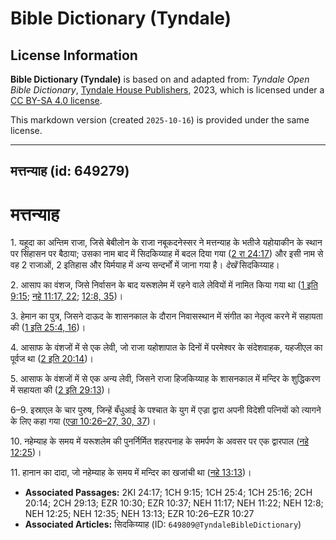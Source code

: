 # Bible Dictionary (Tyndale)

## License Information

**Bible Dictionary (Tyndale)** is based on and adapted from: _Tyndale Open Bible Dictionary_, [Tyndale House Publishers](https://tyndaleopenresources.com/), 2023, which is licensed under a [CC BY-SA 4.0 license](https://creativecommons.org/licenses/by-sa/4.0/legalcode.en).

This markdown version (created `2025-10-16`) is provided under the same license.



--------------------------------

## मत्तन्याह (id: 649279)

मत्तन्याह
=========

1\. यहूदा का अन्तिम राजा, जिसे बेबीलोन के राजा नबूकदनेस्सर ने मत्तन्याह के भतीजे यहोयाकीन के स्थान पर सिंहासन पर बैठाया; उसका नाम बाद में सिदकिय्याह में बदल दिया गया ([2 रा 24:17](https://ref.ly/2Kgs24:17)) और इसी नाम से वह 2 राजाओं, 2 इतिहास और यिर्मयाह में अन्य सन्दर्भों में जाना गया है। *देखें* सिदकिय्याह।

2\. आसाप का वंशज, जिसे निर्वासन के बाद यरूशलेम में रहने वाले लेवियों में नामित किया गया था ([1 इति 9:15](https://ref.ly/1Chr9:15); [नहे 11:17, 22](https://ref.ly/Neh11:17,Neh11:22); [12:8, 35](https://ref.ly/Neh12:8,Neh12:35))।

3\. हेमान का पुत्र, जिसने दाऊद के शासनकाल के दौरान निवासस्थान में संगीत का नेतृत्व करने में सहायता की ([1 इति 25:4, 16](https://ref.ly/1Chr25:4,1Chr25:16))।

4\. आसाफ के वंशजों में से एक लेवी, जो राजा यहोशापात के दिनों में परमेश्वर के संदेशवाहक, यहजीएल का पूर्वज था ([2 इति 20:14](https://ref.ly/2Chr20:14))।

5\. आसाफ के वंशजों में से एक अन्य लेवी, जिसने राजा हिजकिय्याह के शासनकाल में मन्दिर के शुद्धिकरण में सहायता की ([2 इति 29:13](https://ref.ly/2Chr29:13))।

6–9\. इस्राएल के चार पुरुष, जिन्हें बँधुआई के पश्चात के युग में एज्रा द्वारा अपनी विदेशी पत्नियों को त्यागने के लिए कहा गया ([एज्रा 10:26–27, 30, 37](https://ref.ly/Ezra10:26-Ezra10:27,Ezra10:30,Ezra10:37))।

10\. नहेम्याह के समय में यरूशलेम की पुनर्निर्मित शहरपनाह के समर्पण के अवसर पर एक द्वारपाल ([नहे 12:25](https://ref.ly/Neh12:25))।

11\. हानान का दादा, जो नहेम्याह के समय में मन्दिर का खजांची था ([नहे 13:13](https://ref.ly/Neh13:13))।

* **Associated Passages:** 2KI 24:17; 1CH 9:15; 1CH 25:4; 1CH 25:16; 2CH 20:14; 2CH 29:13; EZR 10:30; EZR 10:37; NEH 11:17; NEH 11:22; NEH 12:8; NEH 12:25; NEH 12:35; NEH 13:13; EZR 10:26–EZR 10:27
* **Associated Articles:** सिदकिय्याह (ID: `649809@TyndaleBibleDictionary`)

